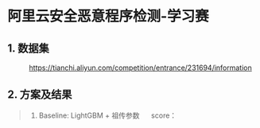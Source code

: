 # 阿里云安全恶意程序检测-学习赛

## 1. 数据集
 &nbsp;&nbsp; &nbsp; &nbsp; &nbsp; &nbsp;   https://tianchi.aliyun.com/competition/entrance/231694/information
## 2. 方案及结果
>  1. Baseline: LightGBM + 祖传参数  &nbsp;&nbsp; &nbsp; score：
